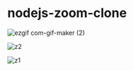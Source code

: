 # nodejs-zoom-clone

![ezgif com-gif-maker (2)](https://user-images.githubusercontent.com/60403903/97811259-549ec080-1c9f-11eb-80ea-ef5db2d749d5.gif)

![z2](https://user-images.githubusercontent.com/60403903/97811078-32f10980-1c9e-11eb-9735-8c509b1e43cf.PNG)

![z1](https://user-images.githubusercontent.com/60403903/97811076-2a003800-1c9e-11eb-9cb0-39a3d2d73816.PNG)
